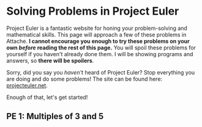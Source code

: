 # Solving Problems in Project Euler
<!-- meta-index: 1000 -->

Project Euler is a fantastic website for honing your problem-solving and mathematical skills. This page will approach a few of these problems in Attache. **I cannot encourage you enough to try these problems on your own _before_ reading the rest of this page.** You will spoil these problems for yourself if you haven't already done them. I will be showing programs and answers, so **there will be spoilers**.

Sorry, did you say you _haven't_ heard of Project Euler? Stop everything you are doing and do some problems! The site can be found here: [projecteuler.net](http://projecteuler.net/).

Enough of that, let's get started!

## PE 1: Multiples of 3 and 5
